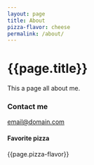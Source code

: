 ```yaml
---
layout: page
title: About
pizza-flavor: cheese
permalink: /about/
---
```


# {{page.title}}

This a page all about me. 

### Contact me

[email@domain.com](mailto:email@domain.com)

#### Favorite pizza

{{page.pizza-flavor}}
